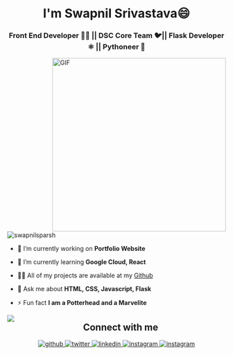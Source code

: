 <h1 align="center">I'm Swapnil Srivastava😄</h1>
<h3 align="center">Front End Developer 👨‍💻 || DSC Core Team 🐦|| Flask Developer ⚛️ || Pythoneer 🐍</h3>

<img align="right" alt="GIF" src="https://i.imgur.com/8MupZHY.gif" width="400px" />


<p align="left"> <img src="https://komarev.com/ghpvc/?username=swapnilsparsh&label=Profile+Views" alt="swapnilsparsh" /> </p>

- 🔭 I’m currently working on **Portfolio Website**

- 🌱 I’m currently learning **Google Cloud, React**

- 👨‍💻 All of my projects are available at my [Github](https://github.com/swapnilsparsh?tab=repositories)

- 💬 Ask me about **HTML, CSS, Javascript, Flask**

- ⚡ Fun fact **I am a Potterhead and a Marvelite**

<img align="left" src="https://github-readme-stats.vercel.app/api?username=swapnilsparsh&show_icons=true&hide_border=false" />

<h2 align="center" >Connect with me</h2>
<div align="center">
<a href="https://github.com/swapnilsparsh" target="_blank">
<img src=https://img.shields.io/badge/github-%2324292e.svg?&style=for-the-badge&logo=github&logoColor=white alt=github style="margin-bottom: 5px;" />
</a>
<a href="https://twitter.com/swapnilsparsh" target="_blank">
<img src=https://img.shields.io/badge/twitter-%2300acee.svg?&style=for-the-badge&logo=twitter&logoColor=white alt=twitter style="margin-bottom: 5px;" />
</a>
<a href="https://www.linkedin.com/in/swapnil-srivastava-sparsh/" target="_blank">
<img src=https://img.shields.io/badge/linkedin-%231E77B5.svg?&style=for-the-badge&logo=linkedin&logoColor=white alt=linkedin style="margin-bottom: 5px;" />
</a>
<a href="https://instagram.com/swapnilsparsh" target="_blank">
<img src=https://img.shields.io/badge/instagram-%23000000.svg?&style=for-the-badge&logo=instagram&logoColor=white alt=instagram style="margin-bottom: 5px;" />
<a href="mailto:arezona.lucky55@gmail.com?hl=en" target="_blank">
<img src=https://img.shields.io/badge/gmail-%23000000.svg?&style=for-the-badge&logo=gmail&logoColor=red alt=instagram style="margin-bottom: 5px;" />
</a> 
</div>  
  


